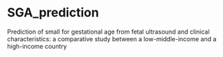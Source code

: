 # SGA_prediction
 Prediction of small for gestational age from fetal ultrasound and clinical characteristics: a comparative study between a low-middle-income and a high-income country
